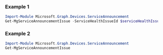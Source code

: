 ### Example 1
```powershell
Import-Module Microsoft.Graph.Devices.ServiceAnnouncement
Get-MgServiceAnnouncementIssue -ServiceHealthIssueId $serviceHealthIssueId
```
### Example 2
```powershell
Import-Module Microsoft.Graph.Devices.ServiceAnnouncement
Get-MgServiceAnnouncementIssue
```
